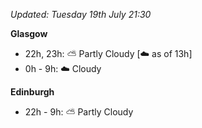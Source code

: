 *Updated: Tuesday 19th July 21:30*

**Glasgow**

* 22h, 23h: :partly_sunny: Partly Cloudy [:cloud: as of 13h]
* 0h - 9h: :cloud: Cloudy

**Edinburgh**

* 22h - 9h: :partly_sunny: Partly Cloudy
